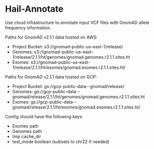 # Hail-Annotate
Use cloud infrastructure to annotate input VCF files with GnomAD allele frequency information.

Paths for GnomAD v2.1.1 data hosted on AWS:
- Project Bucket: s3://gnomad-public-us-east-1/release/
- Genomes: s3://gnomad-public-us-east-1/release/2.1.1/ht/genomes/gnomad.genomes.r2.1.1.sites.ht
- Exomes: s3://gnomad-public-us-east-1/release/2.1.1/ht/exomes/gnomad.exomes.r2.1.1.sites.ht/

Paths for GnomAD v2.1.1 data hosted on GCP:
- Project Bucket: gs://gcp-public-data--gnomad/release/
- Genomes: gs://gcp-public-data--gnomad/release/2.1.1/ht/genomes/gnomad.genomes.r2.1.1.sites.ht
- Exomes: gs://gcp-public-data--gnomad/release/2.1.1/ht/exomes/gnomad.exomes.r2.1.1.sites.ht/

Config should have the following keys:
- Exomes path
- Genomes path
- tmp cache_dir
- test_mode boolean (subsets to chr22 if needed)

